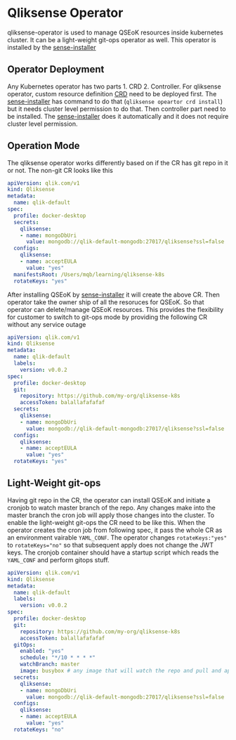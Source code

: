 # Qliksense Operator

qliksense-operator is used to manage QSEoK resources inside kubernetes cluster. It can be a light-weight git-ops operator as well. This operator is installed by the [sense-installer](https://github.com/qlik-oss/sense-installer)

## Operator Deployment

Any Kubernetes operator has two parts 1. CRD 2. Controller. For qliksense operator, custom resource definition [CRD](deploy/crds/qlik.com_qliksenses_crd.yaml) need to be deployed first. The [sense-installer](https://github.com/qlik-oss/sense-installer) has command to do that (`qliksense opeartor crd install`) but it needs cluster level permission to do that. Then controller part need to be installed. The [sense-installer](https://github.com/qlik-oss/sense-installer) does it automatically and it does not require cluster level permission.

## Operation Mode

The qliksense operator works differently based on if the CR has git repo in it or not. The non-git CR looks like this

```yaml
apiVersion: qlik.com/v1
kind: Qliksense
metadata:
  name: qlik-default
spec:
  profile: docker-desktop
  secrets:
    qliksense:
    - name: mongoDbUri
      value: mongodb://qlik-default-mongodb:27017/qliksense?ssl=false
  configs:
    qliksense:
    - name: acceptEULA
      value: "yes"
  manifestsRoot: /Users/mqb/learning/qliksense-k8s
  rotateKeys: "yes"
```

After installing QSEoK by [sense-installer](https://github.com/qlik-oss/sense-installer) it will create the above CR. Then operator take the owner ship of all the resoruces for QSEoK. So that operator can delete/manage QSEoK resources. This provides the flexibility for customer to switch to git-ops mode by providing the following CR without any service outage

```yaml
apiVersion: qlik.com/v1
kind: Qliksense
metadata:
  name: qlik-default
  labels:
    version: v0.0.2
spec:
  profile: docker-desktop
  git:
    repository: https://github.com/my-org/qliksense-k8s
    accessToken: balallafafafaf
  secrets:
    qliksense:
    - name: mongoDbUri
      value: mongodb://qlik-default-mongodb:27017/qliksense?ssl=false
  configs:
    qliksense:
    - name: acceptEULA
      value: "yes"
  rotateKeys: "yes"
```

## Light-Weight git-ops

Having git repo in the CR, the operator can install QSEoK and initiate a cronjob to watch master branch of the repo. Any changes make into the master branch the cron job will apply those changes into the cluster. To enable the light-weight git-ops the CR need to be like this. When the operator creates the cron job from following spec, it pass the whole CR as an environment vairable `YAML_CONF`. The operator changes `rotateKeys:"yes"` to `rotateKeys="no"` so that subsequent apply does not change the JWT keys. The cronjob container should have a startup script which reads the `YAML_CONF` and perform gitops stuff.

```yaml
apiVersion: qlik.com/v1
kind: Qliksense
metadata:
  name: qlik-default
  labels:
    version: v0.0.2
spec:
  profile: docker-desktop
  git:
    repository: https://github.com/my-org/qliksense-k8s
    accessToken: balallafafafaf
  gitOps:
    enabled: "yes"
    schedule: "*/10 * * * *"
    watchBranch: master
    image: busybox # any image that will watch the repo and pull and apply those into cluster
  secrets:
    qliksense:
    - name: mongoDbUri
      value: mongodb://qlik-default-mongodb:27017/qliksense?ssl=false
  configs:
    qliksense:
    - name: acceptEULA
      value: "yes"
  rotateKeys: "no"

```
